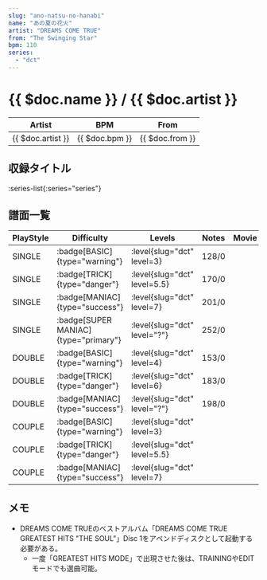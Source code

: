 ```yaml
---
slug: "ano-natsu-no-hanabi"
name: "あの夏の花火"
artist: "DREAMS COME TRUE"
from: "The Swinging Star"
bpm: 110
series:
  - "dct"
---
```


# {{ $doc.name }} / {{ $doc.artist }}

|Artist|BPM|From|
|------|---|----|
|{{ $doc.artist }}|{{ $doc.bpm }}|{{ $doc.from }}|

## 収録タイトル

:series-list{:series="series"}

## 譜面一覧

|PlayStyle|Difficulty|Levels|Notes|Movie|
|---------|----------|------|-----|-----|
|SINGLE| :badge[BASIC]{type="warning"}|<div class="field is-grouped is-grouped-multiline"> :level{slug="dct" level=3}</div>|128/0||
|SINGLE| :badge[TRICK]{type="danger"}|<div class="field is-grouped is-grouped-multiline"> :level{slug="dct" level=5.5}</div>|170/0||
|SINGLE| :badge[MANIAC]{type="success"}|<div class="field is-grouped is-grouped-multiline"> :level{slug="dct" level=7}</div>|201/0||
|SINGLE| :badge[SUPER MANIAC]{type="primary"}|<div class="field is-grouped is-grouped-multiline"> :level{slug="dct" level="?"}</div>|252/0||
|DOUBLE| :badge[BASIC]{type="warning"}|<div class="field is-grouped is-grouped-multiline"> :level{slug="dct" level=4}</div>|153/0||
|DOUBLE| :badge[TRICK]{type="danger"}|<div class="field is-grouped is-grouped-multiline"> :level{slug="dct" level=6}</div>|183/0||
|DOUBLE| :badge[MANIAC]{type="success"}|<div class="field is-grouped is-grouped-multiline"> :level{slug="dct" level="?"}</div>|198/0||
|COUPLE| :badge[BASIC]{type="warning"}|<div class="field is-grouped is-grouped-multiline"> :level{slug="dct" level=3}</div>|||
|COUPLE| :badge[TRICK]{type="danger"}|<div class="field is-grouped is-grouped-multiline"> :level{slug="dct" level=5.5}</div>|||
|COUPLE| :badge[MANIAC]{type="success"}|<div class="field is-grouped is-grouped-multiline"> :level{slug="dct" level=7}</div>|||

## メモ

- DREAMS COME TRUEのベストアルバム「DREAMS COME TRUE GREATEST HITS "THE SOUL"」Disc 1をアペンドディスクとして起動する必要がある。
  - 一度「GREATEST HITS MODE」で出現させた後は、TRAININGやEDITモードでも選曲可能。
